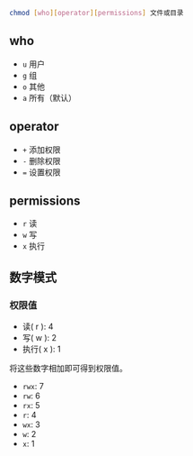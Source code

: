 ```bash
chmod [who][operator][permissions] 文件或目录
```


## who

- `u` 用户
- `g` 组
- `o` 其他
- `a` 所有（默认）


## operator

- `+` 添加权限
- `-` 删除权限
- `=` 设置权限


## permissions

- `r` 读
- `w` 写
- `x` 执行

## 数字模式

### 权限值

- 读( r ): 4
- 写( w ): 2
- 执行( x ): 1

将这些数字相加即可得到权限值。

- `rwx`: 7
- `rw`: 6
- `rx`: 5
- `r`: 4
- `wx`: 3
- `w`: 2
- `x`: 1